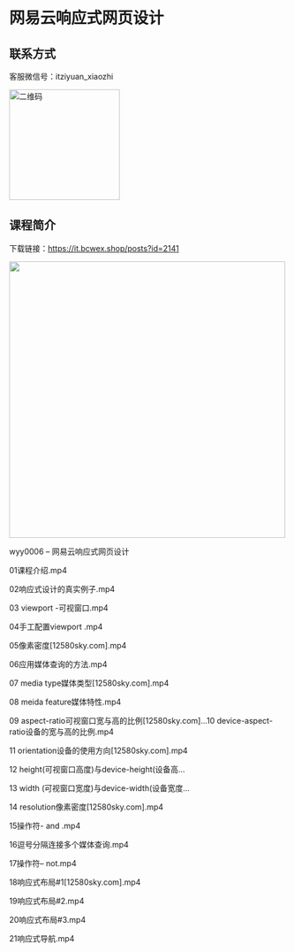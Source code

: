 # 网易云响应式网页设计

## 联系方式

客服微信号：itziyuan_xiaozhi

<img src="https://ziyuanyun.oss-cn-guangzhou.aliyuncs.com/common/20240614073449/666b82192834a.jpg" width="200" height="200" alt="二维码">

## 课程简介

下载链接：https://it.bcwex.shop/posts?id=2141

<img src="https://ziyuanyun.oss-cn-guangzhou.aliyuncs.com/yun/20240515183659/6644904b582d2.jpg" width="500" alt="">

  wyy0006 &#8211; 网易云响应式网页设计

 01课程介绍.mp4

 02响应式设计的真实例子.mp4

 03 viewport -可视窗口.mp4

 04手工配置viewport .mp4

 05像素密度[12580sky.com].mp4

 06应用媒体查询的方法.mp4

 07 media type媒体类型[12580sky.com].mp4

 08 meida feature媒体特性.mp4

 09 aspect-ratio可视窗口宽与高的比例[12580sky.com]&#8230;10 device-aspect-ratio设备的宽与高的比例.mp4

 11 orientation设备的使用方向[12580sky.com].mp4

 12 height(可视窗口高度)与device-height(设备高&#8230;

 13 width (可视窗口宽度)与device-width(设备宽度&#8230;

 14 resolution像素密度[12580sky.com].mp4

 15操作符- and .mp4

 16逗号分隔连接多个媒体查询.mp4

 17操作符– not.mp4

 18响应式布局#1[12580sky.com].mp4

 19响应式布局#2.mp4

 20响应式布局#3.mp4

 21响应式导航.mp4

  